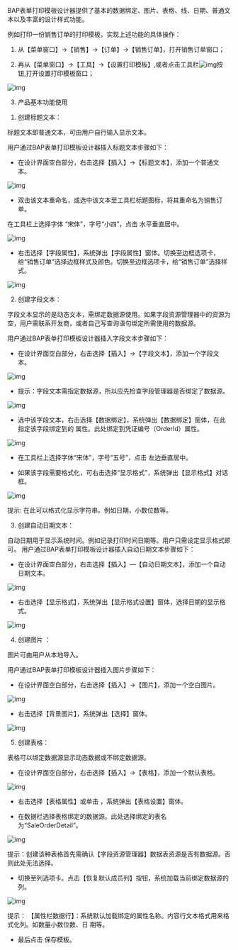 BAP表单打印模板设计器提供了基本的数据绑定、图片、表格、线、日期、普通文本以及丰富的设计样式功能。

例如打印一份销售订单的打印模板，实现上述功能的具体操作：

1. 从【菜单窗口】->【销售】->【订单】->【销售订单】，打开销售订单窗口；

2. 再从【菜单窗口】->【工具】->【设置打印模板】,或者点击工具栏![img](images/4.1.png)按钮,打开设置打印模板窗口；

![img](images/4.2.png) 

3. 产品基本功能使用

1) 创建标题文本：

标题文本即普通文本，可由用户自行输入显示文本。

用户通过BAP表单打印模板设计器插入标题文本步骤如下：

- 在设计界面空白部分，右击选择【插入】->【标题文本】，添加一个普通文本。

![img](images/4.3.png) 

- 双击该文本重命名，或选中该文本至工具栏标题图标，将其重命名为销售订单。

在工具栏上选择字体 “宋体”，字号“小四”，点击 水平垂直居中。

![img](images/4.4.png) 

- 右击选择【字段属性】，系统弹出【字段属性】窗体。切换至边框选项卡，给“销售订单”选择边框样式及颜色。切换至边框选项卡，给“销售订单”选择样式。

![img](images/4.5.png) 

2) 创建字段文本：

字段文本显示的是动态文本，需绑定数据源使用。如果字段资源管理器中的资源为空，用户需联系开发商，或者自己写查询语句绑定所需使用的数据源。

用户通过BAP表单打印模板设计器插入字段文本步骤如下：

- 在设计界面空白部分，右击选择【插入】->【字段文本】，添加一个字段文本。

![img](images/4.6.png) 

- 提示：字段文本需指定数据源，所以应先检查字段管理器是否绑定了数据源。

![img](images/4.7.png) 

- 选中该字段文本，右击选择【数据绑定】，系统弹出【数据绑定】窗体，在此指定该字段绑定到的 属性。此处绑定到凭证编号（OrderId）属性。

![img](images/4.8.png) 

- 在工具栏上选择字体“宋体”，字号“五号”，点击 左边垂直居中。

- 如果该字段需要格式化，可右击选择“显示格式”，系统弹出【显示格式】对话框。

![img](images/4.9.png) 

提示: 在此可以格式化显示字符串。例如日期，小数位数等。

3) 创建自动日期文本：

自动日期用于显示系统时间。例如记录打印时间日期等。用户只需设定显示格式即可。 用户通过BAP表单打印模板设计器插入自动日期文本步骤如下：

- 在设计界面空白部分，右击选择【插入】—【自动日期文本】，添加一个自动日期文本。

![img](images/4.10.png) 

- 右击选择【显示格式】，系统弹出【显示格式设置】窗体，选择日期的显示格式。

![img](images/4.11.png) 

4) 创建图片 ：

图片可由用户从本地导入。

用户通过BAP表单打印模板设计器插入图片步骤如下：

- 在设计界面空白部分，右击选择【插入】->【图片】，添加一个空白图片。

![img](images/4.12.png) 

- 右击选择【背景图片】，系统弹出【选择】窗体。

![img](images/4.13.png) 

5) 创建表格：

表格可以绑定数据源显示动态数据或不绑定数据源。

- 在设计界面空白部分，右击选择【插入】->【表格】，添加一个默认表格。

![img](images/4.14.png) 

- 右击选择【表格属性】或单击 ，系统弹出【表格设置】窗体。

- 在数据栏选择表格绑定的数据源。此处选择绑定的表名为“SaleOrderDetail”。 

![img](images/4.15.png) 

提示：创建该种表格首先需确认【字段资源管理器】数据表资源是否有数据源。否则此处无法选择。

- 切换至列选项卡。点击【恢复默认成员列】按钮，系统加载当前绑定数据源的列。

![img](images/4.16.png) 

提示： 【属性栏数据行】：系统默认加载绑定的属性名称。内容行文本格式用来格式化列。如数量小数位数、日 期等。

- 最后点击 保存模板。

